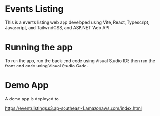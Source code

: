 # Events Listing

This is a events listing web app developed using Vite, React, Typescript, Javascript, and TailwindCSS, and ASP.NET Web API.

# Running the app

To run the app, run the back-end code using Visual Studio IDE then run the front-end code using Visual Studio Code.


# Demo App
A demo app is deployed to

https://eventslistings.s3.ap-southeast-1.amazonaws.com/index.html
